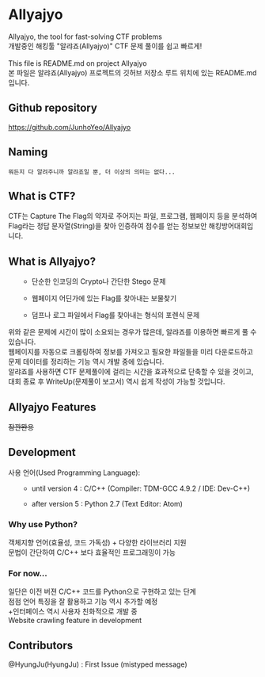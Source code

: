 # Allyajyo
Allyajyo, the tool for fast-solving CTF problems</br>
개발중인 해킹툴 "알랴죠(Allyajyo)" CTF 문제 풀이를 쉽고 빠르게!</br></br>
This file is README.md on project Allyajyo</br>
본 파일은 알랴죠(Allyajyo) 프로젝트의 깃허브 저장소 루트 위치에 있는 README.md입니다.

## Github repository
https://github.com/JunhoYeo/Allyajyo

## Naming  
```
뭐든지 다 알려주니까 알랴죠일 뿐, 더 이상의 의미는 없다...
```

## What is CTF?
CTF는 Capture The Flag의 약자로 주어지는 파일, 프로그램, 웹페이지 등을 분석하여 Flag라는 정답 문자열(String)을 찾아 인증하여 점수를 얻는 정보보안 해킹방어대회입니다.

## What is Allyajyo?
<ul>

- 단순한 인코딩의 Crypto나 간단한 Stego 문제  

- 웹페이지 어딘가에 있는 Flag를 찾아내는 보물찾기  

- 덤프나 로그 파일에서 Flag를 찾아내는 형식의 포렌식 문제
</ul>
위와 같은 문제에 시간이 많이 소요되는 경우가 많은데, 알랴죠를 이용하면 빠르게 풀 수 있습니다.</br>
웹페이지를 자동으로 크롤링하여 정보를 가져오고 필요한 파일들을 미리 다운로드하고 문제 데이터를 정리하는 기능 역시 개발 중에 있습니다.</br>
알랴죠를 사용하면 CTF 문제풀이에 걸리는 시간을 효과적으로 단축할 수 있을 것이고, 대회 종료 후 WriteUp(문제풀이 보고서) 역시 쉽게 작성이 가능할 것입니다.

## Allyajyo Features
~~잠꽌뫈용~~

## Development
사용 언어(Used Programming Language):
<ul>

- until version 4 : C/C++ (Compiler: TDM-GCC 4.9.2 / IDE: Dev-C++)

- after version 5 : Python 2.7 (Text Editor: Atom)
</ul>

### Why use Python?
객체지향 언어(효율성, 코드 가독성) + 다양한 라이브러리 지원</br>
문법이 간단하여 C/C++ 보다 효율적인 프로그래밍이 가능

### For now...
일단은 이전 버젼 C/C++ 코드를 Python으로 구현하고 있는 단계</br>
점점 언어 특징을 잘 활용하고 기능 역시 추가할 예정</br>
+인터페이스 역시 사용자 친화적으로 개발 중</br>
Website crawling feature in development

## Contributors
@HyungJu(HyungJu) : First Issue (mistyped message)
